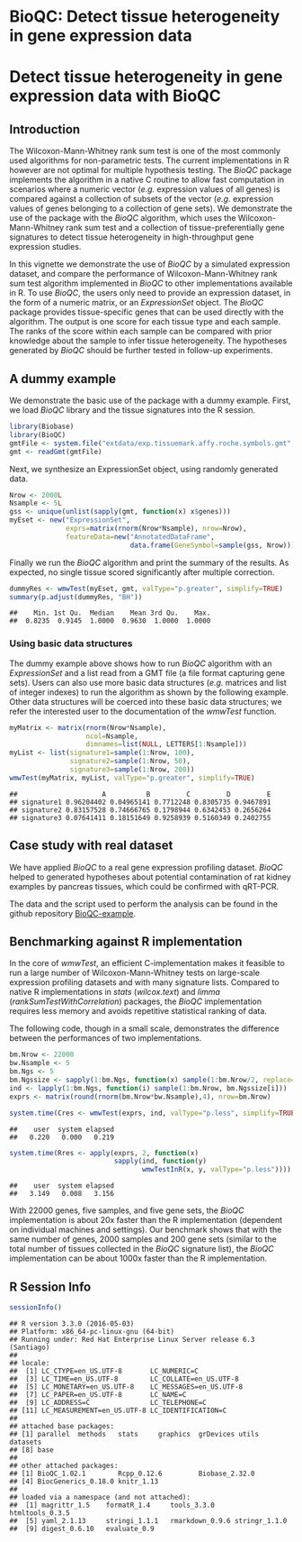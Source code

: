 # BioQC: Detect tissue heterogeneity in gene expression data

Detect tissue heterogeneity in gene expression data with **BioQC**
==================================================================


Introduction
------------

The Wilcoxon-Mann-Whitney rank sum test is one of the most commonly used algorithms for non-parametric tests. The current implementations in R however are not optimal for multiple hypothesis testing. The *BioQC* package implements the algorithm in a native C routine to allow fast computation in scenarios where a numeric vector (*e.g.* expression values of all genes) is compared against a collection of subsets of the vector (*e.g.* expression values of genes belonging to a collection of gene sets). We demonstrate the use of the package with the *BioQC* algorithm, which uses the Wilcoxon-Mann-Whitney rank sum test and a collection of tissue-preferentially gene signatures to detect tissue heterogeneity in high-throughput gene expression studies. 

In this vignette we demonstrate the use of *BioQC* by a simulated expression dataset, and compare the performance of Wilcoxon-Mann-Whitney rank sum test algorithm implemented in *BioQC* to other implementations available in R. To use *BioQC*, the users only need to provide an expression dataset, in the form of a numeric matrix, or an *ExpressionSet* object. The *BioQC* package provides tissue-specific genes that can be used directly with the algorithm. The output is one score for each tissue type and each sample. The ranks of the score within each sample can be compared with prior knowledge about the sample to infer tissue heterogeneity. The hypotheses generated by *BioQC* should be further tested in follow-up experiments.



A dummy example
---------------
We demonstrate the basic use of the package with a dummy example. First, we load *BioQC* library and the tissue signatures into the R session.




```r
library(Biobase)
library(BioQC)
gmtFile <- system.file("extdata/exp.tissuemark.affy.roche.symbols.gmt", package="BioQC")
gmt <- readGmt(gmtFile)
```

Next, we synthesize an ExpressionSet object, using randomly generated data.


```r
Nrow <- 2000L
Nsample <- 5L
gss <- unique(unlist(sapply(gmt, function(x) x$genes)))
myEset <- new("ExpressionSet",
              exprs=matrix(rnorm(Nrow*Nsample), nrow=Nrow),
              featureData=new("AnnotatedDataFrame",
                              data.frame(GeneSymbol=sample(gss, Nrow))))
```

Finally we run the *BioQC* algorithm and print the summary of the results. As expected, no single tissue scored significantly after multiple correction.


```r
dummyRes <- wmwTest(myEset, gmt, valType="p.greater", simplify=TRUE)
summary(p.adjust(dummyRes, "BH"))
```

```
##    Min. 1st Qu.  Median    Mean 3rd Qu.    Max. 
##  0.8235  0.9145  1.0000  0.9630  1.0000  1.0000
```



### Using basic data structures
The dummy example above shows how to run *BioQC* algorithm with an *ExpressionSet* and a list read from a GMT file (a file format capturing gene sets). Users can also use more basic data structures (*e.g.* matrices and list of integer indexes) to run the algorithm as shown by the following example. Other data structures will be coerced into these basic data structures; we refer the interested user to the documentation of the *wmwTest* function.


```r
myMatrix <- matrix(rnorm(Nrow*Nsample),
                   ncol=Nsample,
                   dimnames=list(NULL, LETTERS[1:Nsample]))
myList <- list(signature1=sample(1:Nrow, 100),
               signature2=sample(1:Nrow, 50),
               signature3=sample(1:Nrow, 200))
wmwTest(myMatrix, myList, valType="p.greater", simplify=TRUE)
```

```
##                     A          B         C         D         E
## signature1 0.96204402 0.04965141 0.7712248 0.8305735 0.9467891
## signature2 0.83157528 0.74666765 0.1798944 0.6342453 0.2656264
## signature3 0.07641411 0.18151649 0.9258939 0.5160349 0.2402755
```


Case study with real dataset
----------------------------
We have applied *BioQC* to a real gene expression profiling dataset. *BioQC* helped to generated hypotheses about potential contamination of rat kidney examples by pancreas tissues, which could be confirmed with qRT-PCR. 

The data and the script used to perform the analysis can be found in the github repository [BioQC-example](https://github.com/Accio/BioQC-example). 



Benchmarking against R implementation
-------------------------------------
In the core of *wmwTest*, an efficient C-implementation makes it feasible to run a large number of Wilcoxon-Mann-Whitney tests on large-scale expression profiling datasets and with many signature lists. Compared to native R implementations in *stats* (*wilcox.text*) and *limma* (*rankSumTestWithCorrelation*) packages, the *BioQC* implementation requires less memory and avoids repetitive statistical ranking of data.

The following code, though in a small scale, demonstrates the difference between the performances of two implementations.


```r
bm.Nrow <- 22000
bw.Nsample <- 5
bm.Ngs <- 5
bm.Ngssize <- sapply(1:bm.Ngs, function(x) sample(1:bm.Nrow/2, replace=TRUE))
ind <- lapply(1:bm.Ngs, function(i) sample(1:bm.Nrow, bm.Ngssize[i]))
exprs <- matrix(round(rnorm(bm.Nrow*bw.Nsample),4), nrow=bm.Nrow)

system.time(Cres <- wmwTest(exprs, ind, valType="p.less", simplify=TRUE))
```

```
##    user  system elapsed 
##   0.220   0.000   0.219
```

```r
system.time(Rres <- apply(exprs, 2, function(x)
                          sapply(ind, function(y)
                                 wmwTestInR(x, y, valType="p.less"))))
```

```
##    user  system elapsed 
##   3.149   0.008   3.156
```

With 22000 genes, five samples, and five gene sets, the *BioQC* implementation is about 20x faster than the R implementation (dependent on individual machines and settings). Our benchmark shows that with the same number of genes, 2000 samples and 200 gene sets (similar to the total number of tissues collected in the *BioQC* signature list), the *BioQC* implementation can be about 1000x faster than the R implementation.



R Session Info
----------------

```r
sessionInfo()
```

```
## R version 3.3.0 (2016-05-03)
## Platform: x86_64-pc-linux-gnu (64-bit)
## Running under: Red Hat Enterprise Linux Server release 6.3 (Santiago)
## 
## locale:
##  [1] LC_CTYPE=en_US.UTF-8       LC_NUMERIC=C              
##  [3] LC_TIME=en_US.UTF-8        LC_COLLATE=en_US.UTF-8    
##  [5] LC_MONETARY=en_US.UTF-8    LC_MESSAGES=en_US.UTF-8   
##  [7] LC_PAPER=en_US.UTF-8       LC_NAME=C                 
##  [9] LC_ADDRESS=C               LC_TELEPHONE=C            
## [11] LC_MEASUREMENT=en_US.UTF-8 LC_IDENTIFICATION=C       
## 
## attached base packages:
## [1] parallel  methods   stats     graphics  grDevices utils     datasets 
## [8] base     
## 
## other attached packages:
## [1] BioQC_1.02.1        Rcpp_0.12.6         Biobase_2.32.0     
## [4] BiocGenerics_0.18.0 knitr_1.13         
## 
## loaded via a namespace (and not attached):
##  [1] magrittr_1.5    formatR_1.4     tools_3.3.0     htmltools_0.3.5
##  [5] yaml_2.1.13     stringi_1.1.1   rmarkdown_0.9.6 stringr_1.1.0  
##  [9] digest_0.6.10   evaluate_0.9
```
